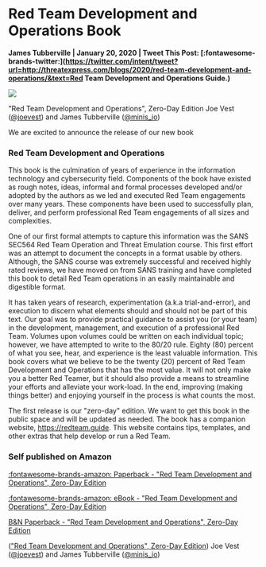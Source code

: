 # Red Team Development and Operations Book

**James Tubberville | January 20, 2020 | Tweet This Post: [:fontawesome-brands-twitter:](https://twitter.com/intent/tweet?url=http://threatexpress.com/blogs/2020/red-team-development-and-operations/&text=Red Team Development and Operations Guide.)**

![][1]

"Red Team Development and Operations", Zero-Day Edition
Joe Vest ([@joevest][2]) and James Tubberville ([@minis_io][3])

We are excited to announce the release of our new book

### Red Team Development and Operations

This book is the culmination of years of experience in the information technology and cybersecurity field. Components of the book have existed as rough notes, ideas, informal and formal processes developed and/or adopted by the authors as we led and executed Red Team engagements over many years. These components have been used to successfully plan, deliver, and perform professional Red Team engagements of all sizes and complexities.

One of our first formal attempts to capture this information was the SANS SEC564 Red Team Operation and Threat Emulation course. This first effort was an attempt to document the concepts in a format usable by others. Although, the SANS course was extremely successful and received highly rated reviews, we have moved on from SANS training and have completed this book to detail Red Team operations in an easily maintainable and digestible format.

It has taken years of research, experimentation (a.k.a trial-and-error), and
execution to discern what elements should and should not be part of this
text. Our goal was to provide practical guidance to assist you (or your
team) in the development, management, and execution of a professional
Red Team. Volumes upon volumes could be written on each individual
topic; however, we have attempted to write to the 80/20 rule. Eighty (80)
percent of what you see, hear, and experience is the least valuable
information. This book covers what we believe to be the twenty (20)
percent of Red Team Development and Operations that has the most
value. It will not only make you a better Red Teamer, but it should also
provide a means to streamline your efforts and alleviate your work-load.
In the end, improving (making things better) and enjoying yourself in the
process is what counts the most.

The first release is our "zero-day" edition. We want to get this book in the public space and will be updated as needed. The book has a companion website, https://redteam.guide. This website contains tips, templates, and other extras that help develop or run a Red Team.

### Self published on Amazon

[:fontawesome-brands-amazon: Paperback - "Red Team Development and Operations", Zero-Day Edition](https://www.amazon.com/dp/B083XVG633/ref=sr_1_2?keywords=red+team+development)

[:fontawesome-brands-amazon: eBook - "Red Team Development and Operations", Zero-Day Edition](https://www.amazon.com/dp/B0842BMMCC/ref=sr_1_1?keywords=Red+Team+Development+and+Operations)

[B&N Paperback - "Red Team Development and Operations", Zero-Day Edition](https://www.barnesandnoble.com/w/red-team-development-and-operations-james-tubberville/1136264411?ean=9798601431828)

(["Red Team Development and Operations", Zero-Day Edition][5])
Joe Vest ([@joevest][2]) and James Tubberville ([@minis_io][3])

[1]: /img/book_cover_3d.png
[2]: https://www.twitter.com/joevest
[3]: https://www.twitter.com/minis_io
[4]: https://www.amazon.com/dp/B083XVG633/ref=sr_1_2?keywords=red+team+development
[5]: https://www.amazon.com/dp/B083XVG633/ref=sr_1_1?keywords=red+team+development+and+operations&qid=1579629673&sr=8-1
